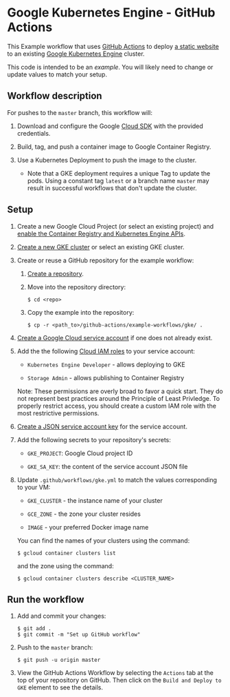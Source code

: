 # Google Kubernetes Engine - GitHub Actions

This Example workflow that uses [GitHub Actions][actions] to deploy [a static
website](site/) to an existing [Google Kubernetes Engine][gke] cluster.

This code is intended to be an _example_. You will likely need to change or
update values to match your setup.

## Workflow description

For pushes to the `master` branch, this workflow will:

1.  Download and configure the Google [Cloud SDK][sdk] with the provided
    credentials.

1.  Build, tag, and push a container image to Google Container Registry.

1.  Use a Kubernetes Deployment to push the image to the cluster.

    - Note that a GKE deployment requires a unique Tag to update the pods. Using
      a constant tag `latest` or a branch name `master` may result in successful
      workflows that don't update the cluster.

## Setup

1.  Create a new Google Cloud Project (or select an existing project) and
    [enable the Container Registry and Kubernetes Engine APIs](https://console.cloud.google.com/flows/enableapi?apiid=containerregistry.googleapis.com,container.googleapis.com).

1.  [Create a new GKE cluster][cluster] or select an existing GKE cluster.

1.  Create or reuse a GitHub repository for the example workflow:

    1.  [Create a repository](https://help.github.com/en/github/creating-cloning-and-archiving-repositories/creating-a-new-repository).

    1.  Move into the repository directory:

        ```
        $ cd <repo>
        ```

    1.  Copy the example into the repository:

        ```
        $ cp -r <path_to>/github-actions/example-workflows/gke/ .
        ```

1.  [Create a Google Cloud service account][create-sa] if one does not already
    exist.

1.  Add the the following [Cloud IAM roles][roles] to your service account:

    - `Kubernetes Engine Developer` - allows deploying to GKE

    - `Storage Admin` - allows publishing to Container Registry

    Note: These permissions are overly broad to favor a quick start. They do not
    represent best practices around the Principle of Least Privledge. To
    properly restrict access, you should create a custom IAM role with the most
    restrictive permissions.

1.  [Create a JSON service account key][create-key] for the service account.

1.  Add the following secrets to your repository's secrets:

    - `GKE_PROJECT`: Google Cloud project ID

    - `GKE_SA_KEY`: the content of the service account JSON file

1.  Update `.github/workflows/gke.yml` to match the values corresponding to your
    VM:

    - `GKE_CLUSTER` - the instance name of your cluster

    - `GCE_ZONE` - the zone your cluster resides

    - `IMAGE` - your preferred Docker image name

    You can find the names of your clusters using the command:

    ```
    $ gcloud container clusters list
    ```

    and the zone using the command:

    ```
    $ gcloud container clusters describe <CLUSTER_NAME>
    ```

## Run the workflow

1.  Add and commit your changes:

    ```text
    $ git add .
    $ git commit -m "Set up GitHub workflow"
    ```

1.  Push to the `master` branch:

    ```text
    $ git push -u origin master
    ```

1.  View the GitHub Actions Workflow by selecting the `Actions` tab at the top
    of your repository on GitHub. Then click on the `Build and Deploy to GKE`
    element to see the details.

[actions]: https://help.github.com/en/categories/automating-your-workflow-with-github-actions
[cluster]: https://cloud.google.com/kubernetes-engine/docs/quickstart#create_cluster
[gke]: https://cloud.google.com/gke
[create-sa]: https://cloud.google.com/iam/docs/creating-managing-service-accounts
[create-key]: https://cloud.google.com/iam/docs/creating-managing-service-account-keys
[sdk]: https://cloud.google.com/sdk
[secrets]: https://help.github.com/en/actions/automating-your-workflow-with-github-actions/creating-and-using-encrypted-secrets
[roles]: https://cloud.google.com/iam/docs/granting-roles-to-service-accounts#granting_access_to_a_service_account_for_a_resource
